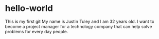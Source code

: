 # hello-world
This is my first git
My name is Justin Tuley and I am 32 years old.  I want to become a project manager for a technology company that can help solve problems for every day people.
